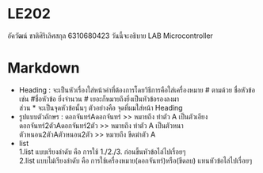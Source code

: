 # LE202
อัควัฒน์ ชาติศิริเลิศสกุล 6310680423
วันนี้จะอธิบาย LAB Microcontroller
# Markdown
* Heading : จะเป็นหัวเรื่องใส่หน้าคำที่ต้องการโดยวิธีการคือใส่เครื่องหมาย # ตามด้วย ชื่อหัวข้อ เช่น #ชื่อหัวข้อ ยิ่งจำนวน # เยอะก็หมายถึงยิ่งเป็นหัวข้อรองลงมา  
            ส่วน * จะเป็นจุดหัวข้อนั้นๆ ตัวอย่างคือ จุดที่ผมใส่หน้า Heading  
* รูปแบบตัวอักษร : ดอกจันทร์Aดอกจันทร์ >> หมายถึง ทำตัว A เป็นตัวเอียง  
                ดอกจันทร์2ตัวAดอกจันทร์2ตัว >> หมายถึง ทำตัว A เป็นตัวหนา  
                ตัวหนอน2ตัวAตัวหนอน2ตัว >> หมายถึง ขีดฆ่าตัว A  
* list  
1.list แบบเรียงลำดับ คือ การใช้ 1./2./3. ก่อนขึ้นหัวข้อไล่ไปเรื่อยๆ  
2.list แบบไม่เรียงลำดับ คือ การใช้เครื่องหมาย(ดอกจันทร์)หรือ(ขีดลบ) แทนหัวข้อไล่ไปเรื่อยๆ
                
                
